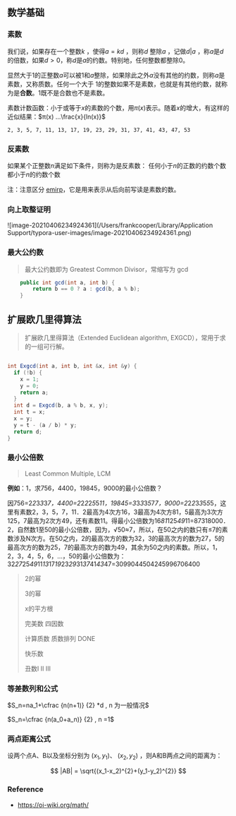 ## 数学基础





### 素数

我们说，如果存在一个整数$k$ ，使得$a=kd$ ，则称$d$ 整除$a$ ，记做$d|a$ ，称$a$是$d$的倍数，如果$d>0$，称$d$是$a$的约数。特别地，任何整数都整除$0$。

显然大于$1$的正整数$a$可以被$1$和$a$整除，如果除此之外$a$没有其他的约数，则称$a$是素数，又称质数。任何一个大于 $1$的整数如果不是素数，也就是有其他约数，就称为是**合数**。$1$既不是合数也不是素数。

素数计数函数：小于或等于$x$的素数的个数，用$π(x)$表示。随着$x$的增大，有这样的近似结果：$π(x)  ...\frac{x}{ln(x)}$

```
2, 3, 5, 7, 11, 13, 17, 19, 23, 29, 31, 37, 41, 43, 47, 53
```

### 反素数

如果某个正整数$n$满足如下条件，则称为是反素数： 任何小于$n$的正数的约数个数都小于$n$的约数个数

注：注意区分 [emirp](https://en.wikipedia.org/wiki/Emirp)，它是用来表示从后向前写读是素数的数。



### 向上取整证明

![image-20210406234924361](/Users/frankcooper/Library/Application Support/typora-user-images/image-20210406234924361.png)

### 最大公约数

> 最大公约数即为 Greatest Common Divisor，常缩写为 gcd

```java
    public int gcd(int a, int b) {
        return b == 0 ? a : gcd(b, a % b);
    }
```

## 扩展欧几里得算法

> 扩展欧几里得算法（Extended Euclidean algorithm, EXGCD），常用于求 的一组可行解。

```java

int Exgcd(int a, int b, int &x, int &y) {
  if (!b) {
    x = 1;
    y = 0;
    return a;
  }
  int d = Exgcd(b, a % b, x, y);
  int t = x;
  x = y;
  y = t - (a / b) * y;
  return d;
}
```





### 最小公倍数

> Least Common Multiple, LCM

**例如**：1，求756，4400，19845，9000的最小公倍数？

因756=2*2*3*3*3*7，4400=2*2*2*2*5*5*11，19845=3*3*3*3*5*7*7，9000=2*2*2*3*3*5*5*5，这里有素数2，3，5，7，11．2最高为4次方16，3最高为4次方81，5最高为3次方125，7最高为2次方49，还有素数11。得最小公倍数为16*81*125*49*11=87318000．2，自然数1至50的最小公倍数，因为，√50≈7，所以，在50之内的数只有≤7的素数涉及N次方。在50之内，2的最高次方的数为32，3的最高次方的数为27，5的最高次方的数为25，7的最高次方的数为49，其余为50之内的素数。所以，1，2，3，4，5，6，…，50的最小公倍数为：32*27*25*49*11*13*17*19*23*29*31*37*41*43*47=3099044504245996706400







> 2的幂
>
> 3的幂
>
> x的平方根
>
> 完美数  四因数 
>
> 计算质数  质数排列 DONE
>
> 快乐数
>
> 丑数I II  III
>
> 



### 等差数列和公式

$S_n=na_1+\cfrac {n(n+1)} {2} *d  , n 为一般情况$

$S_n=\cfrac {n(a_0+a_n)} {2}  , n =1$      



### 两点距离公式

设两个点A、B以及坐标分别为 $(x_1,y_1)$、 $(x_2,y_2)$ ，则A和B两点之间的距离为：

$$ |AB| = \sqrt{(x_1-x_2)^{2}+(y_1-y_2)^{2}} $$







### Reference

- https://oi-wiki.org/math/